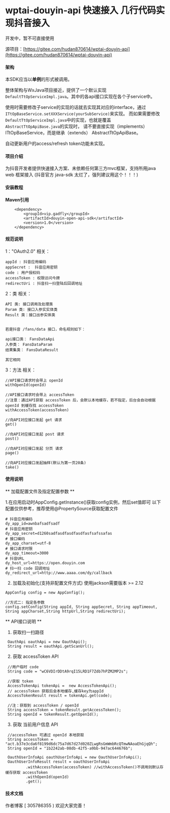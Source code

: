 # wptai-douyin-api 快速接入 几行代码实现抖音接入

开发中，暂不可直接使用

源项目：[https://gitee.com/hudan870614/wptai-douyin-api](https://gitee.com/hudan870614/wptai-douyin-api)

#### 架构
本SDK应当以**单例**的形式被调用。

整体架构与WxJava项目接近，提供了一个默认实现`DefaultTtOpServiceImpl.java`。其中的各api接口实现在各个子service中。

使用时需要修改子service的实现的话就去实现其对应的interface，通过`ITtOpBaseService.setXXXService(yourSubService)`来实现。
而如果需要修改`DefaultTtOpServiceImpl.java`中的实现，也就是覆盖`AbstractTtOpApiBase.java`的实现时，
请不要直接实现（implements） ITtOpBaseService，而是继承（extends） AbstractTtOpApiBase。

自动更新用户的access/refresh token功能未实现。

#### 项目介绍
   为抖音开发者提供快速接入方案、未依赖任何第三方mvc框架，支持所用java web 框架接入
   (抖音官方 java-sdk 太烂了，强列建议用这个！！！)
 

#### 安装教程

  **Maven引用**   

```
	<dependency>
		<groupId>vip.gadfly</groupId>
		<artifactId>douyin-open-api-sdk</artifactId>
		<version>1.0</version>
	</dependency>	
```

#### 规范说明

1："OAuth2.0" 相关：
```
appId : 抖音应用编码
appSecret :  抖音应用密钥
code : 用户授权码
accessToken : 权限访问今牌
redirectUri : 抖音扫一扫登陆后回调地址

```

2：类 相关：
```
API 类: 接口调用及处理类
Param 类: 接口入参实实体类
Result 类：接口出参实体类


若是抖音 /fans/data 接口，命名规则如下：

api接口类： FansDataApi
入参类： FansDataParam
结果集类： FansDataResult

其它相同

```

3：方法 相关：
```
//API接口请求时会带上 openId
withOpenId(openId) 

//API接口请求时会带上 accessToken
//注意：通过API获取 accessToken 后，会默认本地缓存，若不指定，后台会自动根据 openId 到缓存找 accessToken
withAccessToken(accessToken) 

//向API对应接口发起 get 请求
get()

//向API对应接口发起 post 请求 
post()

//向API对应接口发起 分页 请求 
page()

//向API对应接口发起抽样(默认为第一页20条) 
take()

```


  
#### 使用说明

** 加载配置文件及指定配置参数 ** 

1.在应用启动时AppConfig.getInstance()获取config实例，然后set值即可
以下配置仅供参考，推荐使用@PropertySource获取配置文件

```
# 抖音应用编码
dy_app_id=awnbafsadfsadf
# 抖音应用密钥
dy_app_secret=d1260sadfasdfasdfasdfasfsafssafas
# 接口编码
dy_app_charset=utf-8
# 接口请求时限
dy_app_timeout=3000
# 抖音URL
dy_host_url=https://open.douyin.com
# 扫一扫 code 回调地址
dy_redirect_url=http://www.aaaa.com/dy/callback

```

2. 加载及初始化(支持非配置文件方式)
使用jackson需要版本 >= 2.12

```
AppConfig config = new AppConfig();

//方式二: 指定各参数
config.setConfig(String appId, String appSecret, String appTimeout, String appCharset,String httpUrl,String redirectUri);

```

** API接口说明 ** 

1. 获取扫一扫路径

```
 OauthApi oauthApi = new OauthApi();
 String result = oauthApi.getScanUrl();

```

2. 获取 accessToken API

```
 //用户临时 code 
 String code = "wC6VDIrDDtA9rqI15LRD1F7Zdb7hPZM2MP2s";

 //获取 token
 AccessTokenApi tokenApi =  new AccessTokenApi();
 // accessToken 获取后会本地缓存,缓存key为appId
 AccessTokenResult result = tokenApi.get(code);
 
 //注：获取到 accessToken / openId 
 String accessToken = tokenResult.getAccessToken();
 String openId = tokenResult.getOpenId();

```

3. 获取 当前用户信息 API

```
 //accessToken 可通过 openId 本地获取
 String accessToken = "act.b37e3cda6f8199d6dc75a7d67d27d020ZLwgRsGmWmbRcQTmwNAoaEhGjqQh";
 String openId = "1b2242ab-08db-42f5-a9bb-947ac644676b";
 
 OauthUserInfoApi oauthUserInfoApi = new OauthUserInfoApi();
 OauthUserInfoResult result = oauthUserInfoApi
         .withAccessToken(accessToken) //withAccessToken()不调用则默认存缓存获取 accessToken
         .withOpenId(openId)
         .get();

```


#### 技术文档
  作者博客  [ 305786355 )  欢迎大家完善！
 
 